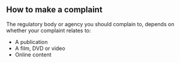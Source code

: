 ##  How to make a complaint

The regulatory body or agency you should complain to, depends on whether your
complaint relates to:

  * A publication 
  * A film, DVD or video 
  * Online content 
